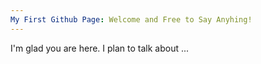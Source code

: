 ```yaml
---
My First Github Page: Welcome and Free to Say Anyhing!
---
```


I'm glad you are here. I plan to talk about ...
